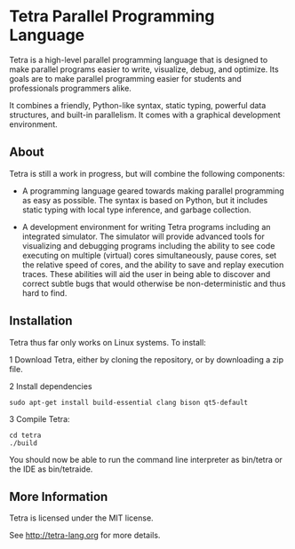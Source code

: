 Tetra Parallel Programming Language
===================================

Tetra is a high-level parallel programming language that is designed to make
parallel programs easier to write, visualize, debug, and optimize. Its goals are
to make parallel programming easier for students and professionals programmers
alike.

It combines a friendly, Python-like syntax, static typing, powerful data
structures, and built-in parallelism. It comes with a graphical development
environment.

About
-----
Tetra is still a work in progress, but will combine the following components:

- A programming language geared towards making parallel programming as easy as
possible.  The syntax is based on Python, but it includes static typing with
local type inference, and garbage collection.

- A development environment for writing Tetra programs including an integrated
simulator. The simulator will provide advanced tools for visualizing and
debugging programs including the ability to see code executing on multiple
(virtual) cores simultaneously, pause cores, set the relative speed of cores,
and the ability to save and replay execution traces. These abilities will aid
the user in being able to discover and correct subtle bugs that would otherwise
be non-deterministic and thus hard to find.

Installation
------------

Tetra thus far only works on Linux systems.  To install:

1 Download Tetra, either by cloning the repository, or by downloading a zip file.

2 Install dependencies
```
sudo apt-get install build-essential clang bison qt5-default
```

3 Compile Tetra:
```
cd tetra
./build
```

You should now be able to run the command line interpreter as bin/tetra or the
IDE as bin/tetraide.

More Information
----------------

Tetra is licensed under the MIT license.

See http://tetra-lang.org for more details.

